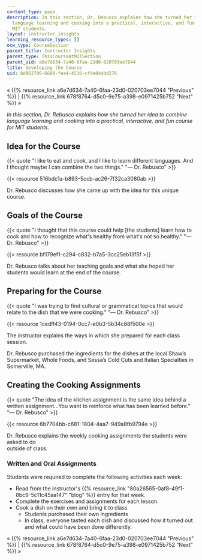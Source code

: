 ```yaml
---
content_type: page
description: In this section, Dr. Rebusco explains how she turned her idea to combine
  language learning and cooking into a practical, interactive, and fun course for
  MIT students.
layout: instructor_insights
learning_resource_types: []
ocw_type: CourseSection
parent_title: Instructor Insights
parent_type: ThisCourseAtMITSection
parent_uid: a6e7d634-7a40-6faa-23d0-020703ee7044
title: Developing the Course
uid: 8d962706-6600-fea4-4536-cf4e04d4d276
---
```

« {{% resource_link a6e7d634-7a40-6faa-23d0-020703ee7044 "Previous" %}} | {{% resource_link 678f8764-d5c0-9e75-a398-e0971425b752 "Next" %}} »

_In this section, Dr. Rebusco explains how she turned her idea to combine language learning and cooking into a practical, interactive, and fun course for MIT students._

## Idea for the Course

{{< quote "I like to eat and cook, and I like to learn different languages. And I thought maybe I can combine the two things." "— Dr. Rebusco" >}}

{{< resource 516bdc1a-b893-5ccb-ac26-7f32ca3080ab >}}

Dr. Rebusco discusses how she came up with the idea for this unique course.

## Goals of the Course

{{< quote "I thought that this course could help [the students] learn how to cook and how to recognize what's healthy from what's not so healthy." "— Dr. Rebusco" >}}

{{< resource bf179ef1-c294-c832-b7a5-3cc25eb13f5f >}}

Dr. Rebusco talks about her teaching goals and what she hoped her students would learn at the end of the course.

## Preparing for the Course

{{< quote "I was trying to find cultural or grammatical topics that would relate to the dish that we were cooking." "— Dr. Rebusco" >}}

{{< resource 1cedff43-0194-0cc7-e0b3-5b34c88f500e >}}

The instructor explains the ways in which she prepared for each class session. 

Dr. Rebusco purchased the ingredients for the dishes at the local Shaw’s Supermarket, Whole Foods, and Sessa’s Cold Cuts and Italian Specialties in Somerville, MA.

## Creating the Cooking Assignments

{{< quote "The idea of the kitchen assignment is the same idea behind a written assignment…You want to reinforce what has been learned before." "— Dr. Rebusco" >}}

{{< resource 6b7704bb-c681-1804-4aa7-949a8fb9794e >}}

Dr. Rebusco explains the weekly cooking assignments the students were asked to do    
outside of class.

### Written and Oral Assignments

Students were required to complete the following activities each week:

- Read from the instructor's {{% resource_link "80a26565-0af8-49f1-8bc9-5c11c45aa147" "blog" %}} entry for that week.
- Complete the exercises and assignments for each lesson.
- Cook a dish on their own and bring it to class
    - Students purchased their own ingredients
    - In class, everyone tasted each dish and discussed how it turned out and what could have been done differently.

« {{% resource_link a6e7d634-7a40-6faa-23d0-020703ee7044 "Previous" %}} | {{% resource_link 678f8764-d5c0-9e75-a398-e0971425b752 "Next" %}} »